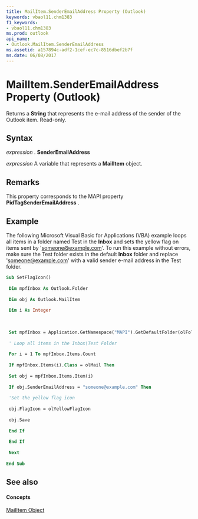 ```yaml
---
title: MailItem.SenderEmailAddress Property (Outlook)
keywords: vbaol11.chm1383
f1_keywords:
- vbaol11.chm1383
ms.prod: outlook
api_name:
- Outlook.MailItem.SenderEmailAddress
ms.assetid: a157894c-adf2-1cef-ec7c-8516dbef2b7f
ms.date: 06/08/2017
---
```



# MailItem.SenderEmailAddress Property (Outlook)

Returns a  **String** that represents the e-mail address of the sender of the Outlook item. Read-only.


## Syntax

 _expression_ . **SenderEmailAddress**

 _expression_ A variable that represents a **MailItem** object.


## Remarks

This property corresponds to the MAPI property  **PidTagSenderEmailAddress** .


## Example

The following Microsoft Visual Basic for Applications (VBA) example loops all items in a folder named Test in the  **Inbox** and sets the yellow flag on items sent by 'someone@example.com'. To run this example without errors, make sure the Test folder exists in the default **Inbox** folder and replace 'someone@example.com' with a valid sender e-mail address in the Test folder.


```vb
Sub SetFlagIcon() 
 
 Dim mpfInbox As Outlook.Folder 
 
 Dim obj As Outlook.MailItem 
 
 Dim i As Integer 
 
 
 
 Set mpfInbox = Application.GetNamespace("MAPI").GetDefaultFolder(olFolderInbox).Folders("Test") 
 
 ' Loop all items in the Inbox\Test Folder 
 
 For i = 1 To mpfInbox.Items.Count 
 
 If mpfInbox.Items(i).Class = olMail Then 
 
 Set obj = mpfInbox.Items.Item(i) 
 
 If obj.SenderEmailAddress = "someone@example.com" Then 
 
 'Set the yellow flag icon 
 
 obj.FlagIcon = olYellowFlagIcon 
 
 obj.Save 
 
 End If 
 
 End If 
 
 Next 
 
End Sub
```


## See also


#### Concepts


[MailItem Object](Outlook.MailItem.md)

